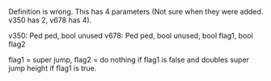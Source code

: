 Definition is wrong. This has 4 parameters (Not sure when they were added. v350 has 2, v678 has 4).

v350: Ped ped, bool unused
v678: Ped ped, bool unused, bool flag1, bool flag2

flag1 = super jump, flag2 = do nothing if flag1 is false and doubles super jump height if flag1 is true.